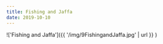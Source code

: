 ```yaml
---
title: Fishing and Jaffa
date: 2019-10-10
---
```


!['Fishing and Jaffa']({{ '/img/9FishingandJaffa.jpg' | url }} )